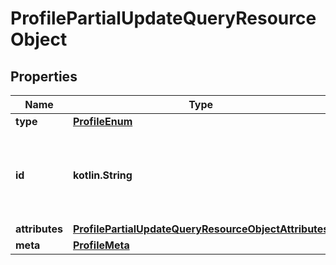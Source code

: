 
# ProfilePartialUpdateQueryResourceObject

## Properties
| Name | Type | Description | Notes |
| ------------ | ------------- | ------------- | ------------- |
| **type** | [**ProfileEnum**](ProfileEnum.md) |  |  |
| **id** | **kotlin.String** | Primary key that uniquely identifies this profile. Generated by Klaviyo. |  |
| **attributes** | [**ProfilePartialUpdateQueryResourceObjectAttributes**](ProfilePartialUpdateQueryResourceObjectAttributes.md) |  |  |
| **meta** | [**ProfileMeta**](ProfileMeta.md) |  |  [optional] |



